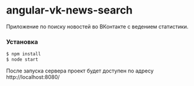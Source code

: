 # angular-vk-news-search

Приложение по поиску новостей во ВКонтакте с ведением статистики.

### Установка

```sh
$ npm install
$ node start
```

После запуска сервера проект будет доступен по адресу http://localhost:8080/